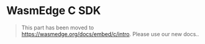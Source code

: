 # WasmEdge C SDK

> This part has been moved to  <https://wasmedge.org/docs/embed/c/intro>. Please use our new docs..
